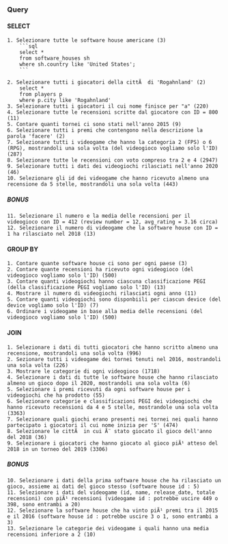 ### Query
#### SELECT

    1. Selezionare tutte le software house americane (3)
        ```sql
        select *
        from software_houses sh 
        where sh.country like 'United States';
        ```

    2. Selezionare tutti i giocatori della cittÃ  di 'Rogahnland' (2)
        select * 
        from players p 
        where p.city like 'Rogahnland'
    3. Selezionare tutti i giocatori il cui nome finisce per "a" (220)
    4. Selezionare tutte le recensioni scritte dal giocatore con ID = 800 (11)
    5. Contare quanti tornei ci sono stati nell'anno 2015 (9)
    6. Selezionare tutti i premi che contengono nella descrizione la parola 'facere' (2)
    7. Selezionare tutti i videogame che hanno la categoria 2 (FPS) o 6 (RPG), mostrandoli una sola volta (del videogioco vogliamo solo l'ID) (287)
    8. Selezionare tutte le recensioni con voto compreso tra 2 e 4 (2947)
    9. Selezionare tutti i dati dei videogiochi rilasciati nell'anno 2020 (46)
    10. Selezionare gli id dei videogame che hanno ricevuto almeno una recensione da 5 stelle, mostrandoli una sola volta (443)

##### BONUS
    11. Selezionare il numero e la media delle recensioni per il videogioco con ID = 412 (review number = 12, avg_rating = 3.16 circa)
    12. Selezionare il numero di videogame che la software house con ID = 1 ha rilasciato nel 2018 (13)

#### GROUP BY
    1. Contare quante software house ci sono per ogni paese (3)
    2. Contare quante recensioni ha ricevuto ogni videogioco (del videogioco vogliamo solo l'ID) (500)
    3. Contare quanti videogiochi hanno ciascuna classificazione PEGI (della classificazione PEGI vogliamo solo l'ID) (13)
    4. Mostrare il numero di videogiochi rilasciati ogni anno (11)
    5. Contare quanti videogiochi sono disponbiili per ciascun device (del device vogliamo solo l'ID) (7)
    6. Ordinare i videogame in base alla media delle recensioni (del videogioco vogliamo solo l'ID) (500)

#### JOIN
    1. Selezionare i dati di tutti giocatori che hanno scritto almeno una recensione, mostrandoli una sola volta (996)
    2. Sezionare tutti i videogame dei tornei tenuti nel 2016, mostrandoli una sola volta (226)
    3. Mostrare le categorie di ogni videogioco (1718)
    4. Selezionare i dati di tutte le software house che hanno rilasciato almeno un gioco dopo il 2020, mostrandoli una sola volta (6)
    5. Selezionare i premi ricevuti da ogni software house per i videogiochi che ha prodotto (55)
    6. Selezionare categorie e classificazioni PEGI dei videogiochi che hanno ricevuto recensioni da 4 e 5 stelle, mostrandole una sola volta (3363)
    7. Selezionare quali giochi erano presenti nei tornei nei quali hanno partecipato i giocatori il cui nome inizia per 'S' (474)
    8. Selezionare le cittÃ  in cui Ã¨ stato giocato il gioco dell'anno del 2018 (36)
    9. Selezionare i giocatori che hanno giocato al gioco piÃ¹ atteso del 2018 in un torneo del 2019 (3306)

##### BONUS
    10. Selezionare i dati della prima software house che ha rilasciato un gioco, assieme ai dati del gioco stesso (software house id : 5)
    11. Selezionare i dati del videogame (id, name, release_date, totale recensioni) con piÃ¹ recensioni (videogame id : potrebbe uscire 449 o 398, sono entrambi a 20)
    12. Selezionare la software house che ha vinto piÃ¹ premi tra il 2015 e il 2016 (software house id : potrebbe uscire 3 o 1, sono entrambi a 3)
    13. Selezionare le categorie dei videogame i quali hanno una media recensioni inferiore a 2 (10)